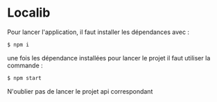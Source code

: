 # Localib

Pour lancer l'application, il faut installer les dépendances avec :

```bash
$ npm i
```

une fois les dépendance installées pour lancer le projet il faut utiliser la commande :

```bash
$ npm start
```

N'oublier pas de lancer le projet api correspondant
